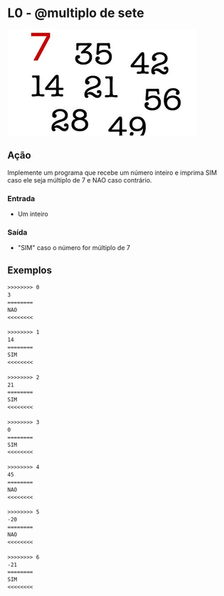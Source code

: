 # L0 - @multiplo de sete

![Imagem eh Positivo](cover.jpg)

## Ação

Implemente um programa que recebe um número inteiro e imprima SIM caso ele seja
múltiplo de 7 e NAO caso contrário.

### Entrada

- Um inteiro

### Saída

- "SIM" caso o número for múltiplo de 7

## Exemplos

```txt
>>>>>>>> 0
3
========
NAO
<<<<<<<<

>>>>>>>> 1
14
========
SIM
<<<<<<<<

>>>>>>>> 2
21
========
SIM
<<<<<<<<

>>>>>>>> 3
0
========
SIM
<<<<<<<<

>>>>>>>> 4
45
========
NAO
<<<<<<<<

>>>>>>>> 5
-20
========
NAO
<<<<<<<<

>>>>>>>> 6
-21
========
SIM
<<<<<<<<
```
